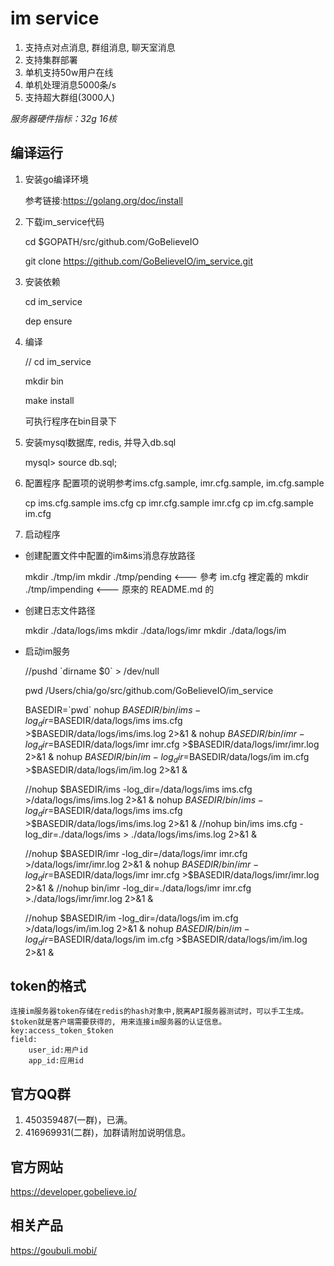 
# im service
1. 支持点对点消息, 群组消息, 聊天室消息
2. 支持集群部署
3. 单机支持50w用户在线
4. 单机处理消息5000条/s
5. 支持超大群组(3000人)

*服务器硬件指标：32g 16核*

## 编译运行

1. 安装go编译环境

   参考链接:https://golang.org/doc/install

2. 下载im_service代码

   cd $GOPATH/src/github.com/GoBelieveIO

   git clone https://github.com/GoBelieveIO/im_service.git

3. 安装依赖

   cd im_service

   dep ensure

4. 编译

   // cd im_service
    
   mkdir bin
    
   make install
    
   可执行程序在bin目录下

5. 安装mysql数据库, redis, 并导入db.sql

   mysql> source db.sql;

6. 配置程序
   配置项的说明参考ims.cfg.sample, imr.cfg.sample, im.cfg.sample
   
   cp ims.cfg.sample ims.cfg
   cp imr.cfg.sample imr.cfg
   cp im.cfg.sample im.cfg

7. 启动程序

  * 创建配置文件中配置的im&ims消息存放路径

    mkdir ./tmp/im
    mkdir ./tmp/pending  <--- 參考 im.cfg 裡定義的
    mkdir ./tmp/impending   <--- 原來的 README.md 的

  * 创建日志文件路径
    
    mkdir ./data/logs/ims
    mkdir ./data/logs/imr
    mkdir ./data/logs/im

  * 启动im服务

    //pushd \`dirname $0\` > /dev/null

    
    pwd
    /Users/chia/go/src/github.com/GoBelieveIO/im_service
    
    BASEDIR=\`pwd\`
    nohup $BASEDIR/bin/ims -log_dir=$BASEDIR/data/logs/ims ims.cfg >$BASEDIR/data/logs/ims/ims.log 2>&1 &
    nohup $BASEDIR/bin/imr -log_dir=$BASEDIR/data/logs/imr imr.cfg >$BASEDIR/data/logs/imr/imr.log 2>&1 &
    nohup $BASEDIR/bin/im  -log_dir=$BASEDIR/data/logs/im  im.cfg  >$BASEDIR/data/logs/im/im.log 2>&1 &
    
    //nohup $BASEDIR/ims -log_dir=/data/logs/ims ims.cfg >/data/logs/ims/ims.log 2>&1 &
    nohup $BASEDIR/bin/ims -log_dir=$BASEDIR/data/logs/ims ims.cfg >$BASEDIR/data/logs/ims/ims.log 2>&1 &
    //nohup bin/ims ims.cfg -log_dir=./data/logs/ims > ./data/logs/ims/ims.log 2>&1 &

    //nohup $BASEDIR/imr -log_dir=/data/logs/imr imr.cfg >/data/logs/imr/imr.log 2>&1 &
    nohup $BASEDIR/bin/imr -log_dir=$BASEDIR/data/logs/imr imr.cfg >$BASEDIR/data/logs/imr/imr.log 2>&1 &
    //nohup bin/imr -log_dir=./data/logs/imr imr.cfg >./data/logs/imr/imr.log 2>&1 &

    //nohup $BASEDIR/im -log_dir=/data/logs/im im.cfg >/data/logs/im/im.log 2>&1 &
    nohup $BASEDIR/bin/im -log_dir=$BASEDIR/data/logs/im im.cfg >$BASEDIR/data/logs/im/im.log 2>&1 &
    

## token的格式

    连接im服务器token存储在redis的hash对象中,脱离API服务器测试时，可以手工生成。
    $token就是客户端需要获得的, 用来连接im服务器的认证信息。
    key:access_token_$token
    field:
        user_id:用户id
        app_id:应用id


## 官方QQ群
1. 450359487(一群)，已满。
2. 416969931(二群)，加群请附加说明信息。

## 官方网站
   https://developer.gobelieve.io/

## 相关产品
   https://goubuli.mobi/
